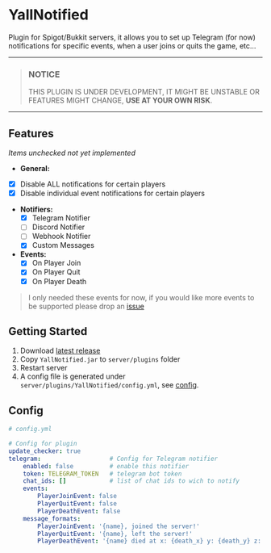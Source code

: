 # YallNotified

Plugin for Spigot/Bukkit servers, it allows you to set up Telegram (for now) notifications for specific events, when a user joins or quits the game, etc...

****
> ### NOTICE
> THIS PLUGIN IS UNDER DEVELOPMENT, IT MIGHT BE UNSTABLE OR FEATURES MIGHT CHANGE, **USE AT YOUR OWN RISK**.
****


## Features
_Items unchecked not yet implemented_

* **General:**
- [x] Disable ALL notifications for certain players
- [x] Disable individual event notifications for certain players

* **Notifiers:**
  - [x] Telegram Notifier
  - [ ] Discord Notifier
  - [ ] Webhook Notifier
  - [x] Custom Messages
* **Events:**
  - [x] On Player Join
  - [x] On Player Quit
  - [x] On Player Death

> I only needed these events for now, if you would like more events to be supported please drop an [issue](https://github.com/nombrekeff/spigot-event-notifier/issues/new)


## Getting Started
1. Download [latest release](https://github.com/nombrekeff/spigot-event-notifier/releases)
2. Copy `YallNotified.jar` to `server/plugins` folder
3. Restart server
4. A config file is generated under `server/plugins/YallNotified/config.yml`, see [config](#config).


## Config
```yaml
# config.yml

# Config for plugin
update_checker: true
telegram:                   # Config for Telegram notifier
    enabled: false          # enable this notifier
    token: TELEGRAM_TOKEN   # telegram bot token
    chat_ids: []            # list of chat ids to wich to notify
    events:
        PlayerJoinEvent: false
        PlayerQuitEvent: false
        PlayerDeathEvent: false
    message_formats:
        PlayerJoinEvent: '{name}, joined the server!'
        PlayerQuitEvent: '{name}, left the server!'
        PlayerDeathEvent: '{name} died at x: {death_x} y: {death_y} z: {death_z} {death_cause}'
```
